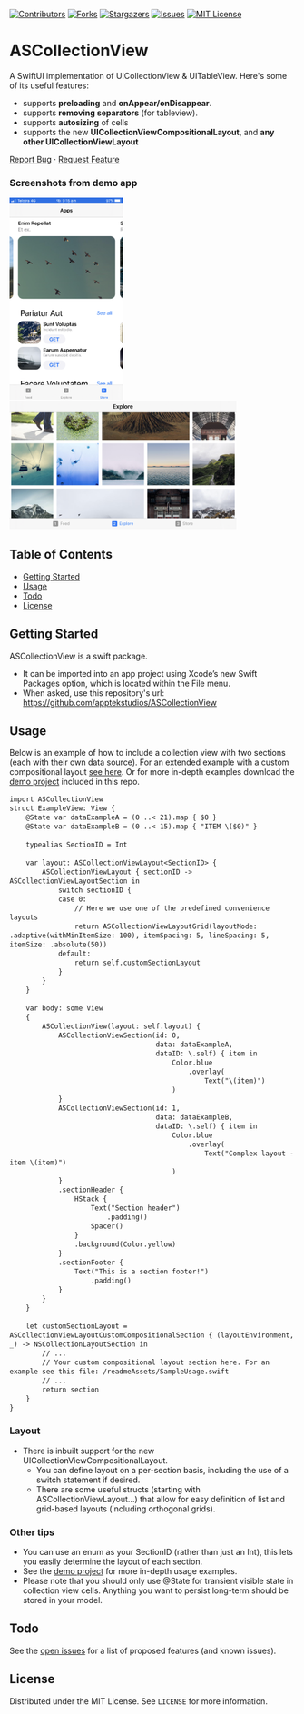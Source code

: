 [![Contributors][contributors-shield]][contributors-url]
[![Forks][forks-shield]][forks-url]
[![Stargazers][stars-shield]][stars-url]
[![Issues][issues-shield]][issues-url]
[![MIT License][license-shield]][license-url]

# ASCollectionView
A SwiftUI implementation of UICollectionView & UITableView. Here's some of its useful features:
 * supports **preloading** and **onAppear/onDisappear**.
 * supports **removing separators** (for tableview).
 * supports **autosizing** of cells
 * supports the new **UICollectionViewCompositionalLayout**, and **any other UICollectionViewLayout**

<a href="https://github.com/apptekstudios/ASCollectionView/issues">Report Bug</a>  ·  <a href="https://github.com/apptekstudios/ASCollectionView/issues">Request Feature</a>

### Screenshots from demo app
<img src="/readmeAssets/demo2.PNG" width="200"><img src="/readmeAssets/demo1.PNG" width="400">

## Table of Contents
* [Getting Started](#getting-started)
* [Usage](#usage)
* [Todo](#todo)
* [License](#license)


## Getting Started
ASCollectionView is a swift package.
 * It can be imported into an app project using Xcode’s new Swift Packages option, which is located within the File menu.
 * When asked, use this repository's url: https://github.com/apptekstudios/ASCollectionView

## Usage
Below is an example of how to include a collection view with two sections (each with their own data source). For an extended example with a custom compositional layout [see here](/readmeAssets/SampleUsage.swift). Or for more in-depth examples download the [demo project](/Demo/) included in this repo.
```
import ASCollectionView
struct ExampleView: View {
	@State var dataExampleA = (0 ..< 21).map { $0 }
	@State var dataExampleB = (0 ..< 15).map { "ITEM \($0)" }
	
	typealias SectionID = Int
	
	var layout: ASCollectionViewLayout<SectionID> {
		ASCollectionViewLayout { sectionID -> ASCollectionViewLayoutSection in
			switch sectionID {
			case 0:
                // Here we use one of the predefined convenience layouts
				return ASCollectionViewLayoutGrid(layoutMode: .adaptive(withMinItemSize: 100), itemSpacing: 5, lineSpacing: 5, itemSize: .absolute(50))
			default:
				return self.customSectionLayout
			}
		}
	}
	
	var body: some View
	{
		ASCollectionView(layout: self.layout) {
			ASCollectionViewSection(id: 0,
									data: dataExampleA,
									dataID: \.self) { item in
										Color.blue
											.overlay(
												Text("\(item)")
										)
			}
			ASCollectionViewSection(id: 1,
									data: dataExampleB,
									dataID: \.self) { item in
										Color.blue
											.overlay(
												Text("Complex layout - item \(item)")
										)
			}
			.sectionHeader {
				HStack {
					Text("Section header")
						.padding()
					Spacer()
				}
				.background(Color.yellow)
			}
			.sectionFooter {
				Text("This is a section footer!")
					.padding()
			}
		}
	}
	
	let customSectionLayout = ASCollectionViewLayoutCustomCompositionalSection { (layoutEnvironment, _) -> NSCollectionLayoutSection in
		// ...
        // Your custom compositional layout section here. For an example see this file: /readmeAssets/SampleUsage.swift
        // ...
		return section
	}
}
```

### Layout
 * There is inbuilt support for the new UICollectionViewCompositionalLayout.
   * You can define layout on a per-section basis, including the use of a switch statement if desired.
   * There are some useful structs (starting with ASCollectionViewLayout...) that allow for easy definition of list and grid-based layouts (including orthogonal grids).

### Other tips
 * You can use an enum as your SectionID (rather than just an Int), this lets you easily determine the layout of each section.
 * See the [demo project](/Demo/) for more in-depth usage examples.
 * Please note that you should only use @State for transient visible state in collection view cells. Anything you want to persist long-term should be stored in your model.

## Todo
See the [open issues](https://github.com/apptekstudios/ASCollectionView/issues) for a list of proposed features (and known issues).

## License
Distributed under the MIT License. See `LICENSE` for more information.


<!-- MARKDOWN LINKS & IMAGES -->
<!-- https://www.markdownguide.org/basic-syntax/#reference-style-links -->
[contributors-shield]: https://img.shields.io/github/contributors/apptekstudios/ASCollectionView.svg?style=flat-square
[contributors-url]: https://github.com/apptekstudios/ASCollectionView/graphs/contributors
[forks-shield]: https://img.shields.io/github/forks/apptekstudios/ASCollectionView.svg?style=flat-square
[forks-url]: https://github.com/apptekstudios/ASCollectionView/network/members
[stars-shield]: https://img.shields.io/github/stars/apptekstudios/ASCollectionView.svg?style=flat-square
[stars-url]: https://github.com/apptekstudios/ASCollectionView/stargazers
[issues-shield]: https://img.shields.io/github/issues/apptekstudios/ASCollectionView.svg?style=flat-square
[issues-url]: https://github.com/apptekstudios/ASCollectionView/issues
[license-shield]: https://img.shields.io/github/license/apptekstudios/ASCollectionView.svg?style=flat-square
[license-url]: https://github.com/apptekstudios/ASCollectionView/blob/master/LICENSE
[product-screenshot]: images/screenshot.png

